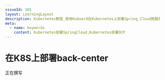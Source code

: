 ```yaml
---
vssueId: 101
layout: LearningLayout
description: Kubernetes教程_使用Kuboard在Kubernetes上部署Spring_Cloud微服务平台OCP_open_capacity_platform微服务能力开放平台_部署back-center
meta:
  - name: keywords
    content: Kubernetes部署SpringCloud,Kubernetes部署OCP
---
```


# 在K8S上部署back-center

正在撰写
